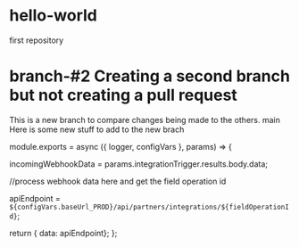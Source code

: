 # hello-world
first repository

branch-#2
Creating a second branch but not creating a pull request
=======
This is a new branch to compare changes being made to the others.
main
Here is some new stuff to add to the new brach

module.exports = async ({ logger, configVars }, params) => {

incomingWebhookData = params.integrationTrigger.results.body.data;

  //process webhook data here and get the field operation id
  
  apiEndpoint = `${configVars.baseUrl_PROD}/api/partners/integrations/${fieldOperationId}`;
  
  return { data: apiEndpoint}; 
}; 

